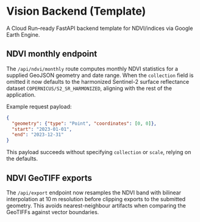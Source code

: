 # Vision Backend (Template)

A Cloud Run–ready FastAPI backend template for NDVI/indices via Google Earth Engine.


## NDVI monthly endpoint

The `/api/ndvi/monthly` route computes monthly NDVI statistics for a supplied GeoJSON geometry
and date range. When the `collection` field is omitted it now defaults to the harmonized Sentinel-2
surface reflectance dataset `COPERNICUS/S2_SR_HARMONIZED`, aligning with the rest of the
application.

Example request payload:

```json
{
  "geometry": {"type": "Point", "coordinates": [0, 0]},
  "start": "2023-01-01",
  "end": "2023-12-31"
}
```

This payload succeeds without specifying `collection` or `scale`, relying on the defaults.


## NDVI GeoTIFF exports

The `/api/export` endpoint now resamples the NDVI band with bilinear interpolation at 10 m
resolution before clipping exports to the submitted geometry. This avoids nearest-neighbour
artifacts when comparing the GeoTIFFs against vector boundaries.

 
